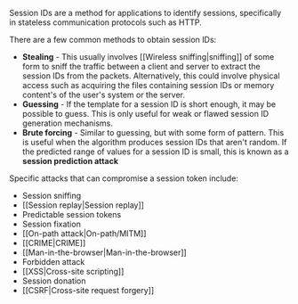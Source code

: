 Session IDs are a method for applications to identify sessions, specifically in stateless communication protocols such as HTTP.

There are a few common methods to obtain session IDs:
- **Stealing** - This usually involves [[Wireless sniffing|sniffing]] of some form to sniff the traffic between a client and server to extract the session IDs from the packets. Alternatively, this could involve physical access such as acquiring the files containing session IDs or memory content's of the user's system or the server.
- **Guessing** - If the template for a session ID is short enough, it may be possible to guess. This is only useful for weak or flawed session ID generation mechanisms.
- **Brute forcing** - Similar to guessing, but with some form of pattern. This is useful when the algorithm produces session IDs that aren't random. If the predicted range of values for a session ID is small, this is known as a **session prediction attack**

Specific attacks that can compromise a session token include:
- Session sniffing
- [[Session replay|Session replay]]
- Predictable session tokens
- Session fixation
- [[On-path attack|On-path/MITM]]
- [[CRIME|CRIME]]
- [[Man-in-the-browser|Man-in-the-browser]]
- Forbidden attack
- [[XSS|Cross-site scripting]]
- Session donation
- [[CSRF|Cross-site request forgery]]
